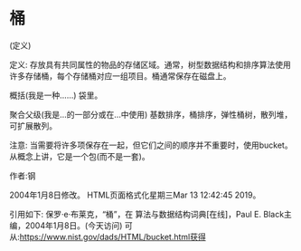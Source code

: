 # 桶


(定义)



定义:
存放具有共同属性的物品的存储区域。通常，树型数据结构和排序算法使用许多存储桶，每个存储桶对应一组项目。桶通常保存在磁盘上。



概括(我是一种……)
袋里。



聚合父级(我是…的一部分或在…中使用)
基数排序，桶排序，弹性桶树，散列堆，可扩展散列。



注意:
当需要将许多项保存在一起，但它们之间的顺序并不重要时，使用bucket。从概念上讲，它是一个包(而不是一套)。


作者:钢







2004年1月8日修改。
HTML页面格式化星期三Mar 13 12:42:45 2019。



引用如下:
保罗·e·布莱克，“桶”，在
算法与数据结构词典[在线]，Paul E. Black主编，2004年1月8日。(今天访问)
可从:https://www.nist.gov/dads/HTML/bucket.html获得